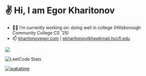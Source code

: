 <h1>✌️ Hi, I am Egor Kharitonov</h1>

- 👨‍💻 I’m currently working on: doing well in college (Hillsborough Community College CS '25)
- 📫 [kharitonovegor.com](https://kharitonovegor.com) | [ekharitonov@hawkmail.hccfl.edu](mailto:ekharitonov@hawkmail.hccfl.edu)

[<img src="https://www.codewars.com/users/kharitonov-egor/badges/small">](https://www.codewars.com/users/kharitonov-egor)

![LeetCode Stats](https://leetcard.jacoblin.cool/kharitonov-egor?theme=dark&font=Maitree)

[![wakatime](https://wakatime.com/badge/user/f931925b-f4c5-4a55-97ac-b51912a98888.svg)](https://wakatime.com/@f931925b-f4c5-4a55-97ac-b51912a98888)

